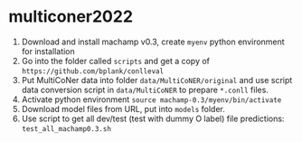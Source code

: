 # multiconer2022

1. Download and install machamp v0.3, create `myenv` python environment for installation
2. Go into the folder called `scripts` and get a copy of `https://github.com/bplank/conlleval`
3. Put MultiCoNer data into folder `data/MultiCoNER/original` and use script data conversion script in `data/MultiCoNER` to prepare `*.conll` files.
4. Activate python environment `source machamp-0.3/myenv/bin/activate`
5. Download model files from URL, put into `models` folder.
6. Use script to get all dev/test (test with dummy O label) file predictions: `test_all_machamp0.3.sh`